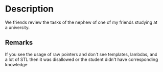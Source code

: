 # Description

We friends review the tasks of the nephew of one of my friends studying at a university.

## Remarks
If you see the usage of raw pointers and don't see templates, lambdas, and a lot of STL then it was disallowed or the student didn't have corresponding knowledge
